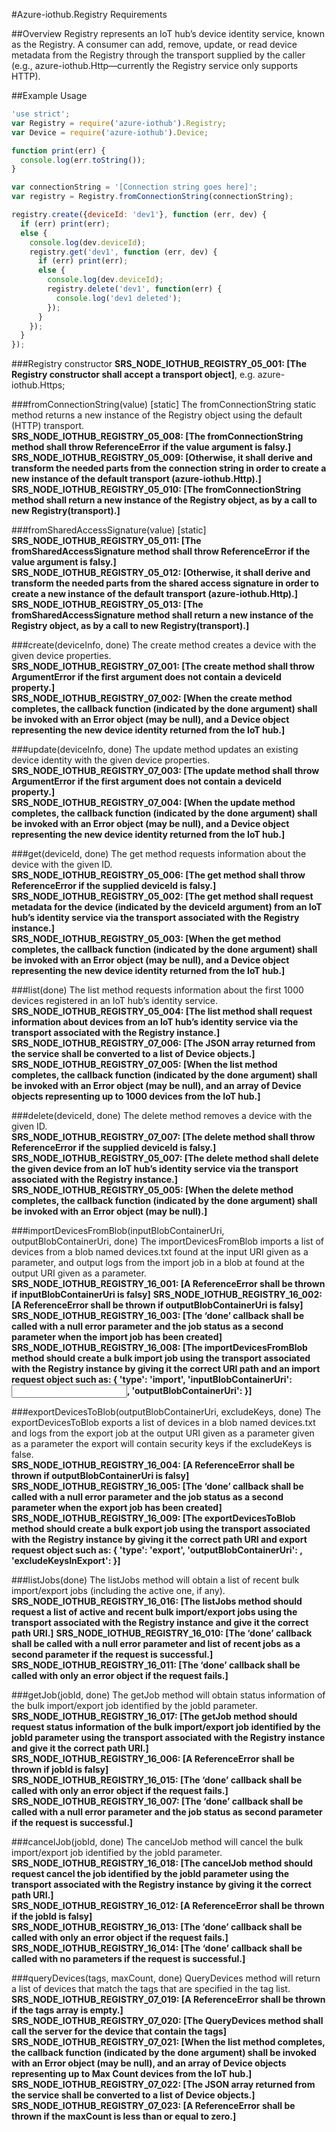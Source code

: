 #Azure-iothub.Registry Requirements

##Overview
Registry represents an IoT hub’s device identity service, known as the Registry.  A consumer can add, remove, update, or read device 
metadata from the Registry through the transport supplied by the caller (e.g., azure-iothub.Http—currently the Registry service only supports HTTP).

##Example Usage
```js
'use strict';
var Registry = require('azure-iothub').Registry;
var Device = require('azure-iothub').Device;

function print(err) {
  console.log(err.toString());
}

var connectionString = '[Connection string goes here]';
var registry = Registry.fromConnectionString(connectionString);

registry.create({deviceId: 'dev1'}, function (err, dev) {
  if (err) print(err);
  else {
    console.log(dev.deviceId);
    registry.get('dev1', function (err, dev) {
      if (err) print(err);
      else {
        console.log(dev.deviceId);
        registry.delete('dev1', function(err) {
          console.log('dev1 deleted');
        });
      }
    });
  }
});
```
###Registry constructor
**SRS_NODE_IOTHUB_REGISTRY_05_001: [**The Registry constructor shall accept a transport object**]**, e.g. azure-iothub.Https;  

###fromConnectionString(value) [static]
The fromConnectionString static method returns a new instance of the Registry object using the default (HTTP) transport.  
**SRS_NODE_IOTHUB_REGISTRY_05_008: [**The fromConnectionString method shall throw ReferenceError if the value argument is falsy.**]**  
**SRS_NODE_IOTHUB_REGISTRY_05_009: [**Otherwise, it shall derive and transform the needed parts from the connection string in order to create a new instance of the default transport (azure-iothub.Http).**]**   
**SRS_NODE_IOTHUB_REGISTRY_05_010: [**The fromConnectionString method shall return a new instance of the Registry object, as by a call to new Registry(transport).**]**   

###fromSharedAccessSignature(value) [static]
**SRS_NODE_IOTHUB_REGISTRY_05_011: [**The fromSharedAccessSignature method shall throw ReferenceError if the value argument is falsy.**]**   
**SRS_NODE_IOTHUB_REGISTRY_05_012: [**Otherwise, it shall derive and transform the needed parts from the shared access signature in order to create a new instance of the default transport (azure-iothub.Http).**]**  
**SRS_NODE_IOTHUB_REGISTRY_05_013: [**The fromSharedAccessSignature method shall return a new instance of the Registry object, as by a call to new Registry(transport).**]** 

###create(deviceInfo, done)
The create method creates a device with the given device properties.  
**SRS_NODE_IOTHUB_REGISTRY_07_001: [**The create method shall throw ArgumentError if the first argument does not contain a deviceId property.**]**  
**SRS_NODE_IOTHUB_REGISTRY_07_002: [**When the create method completes, the callback function (indicated by the done argument) shall be invoked with an Error object (may be null), and a Device object representing the new device identity returned from the IoT hub.**]**  
 
###update(deviceInfo, done)
The update method updates an existing device identity with the given device properties.  
**SRS_NODE_IOTHUB_REGISTRY_07_003: [**The update method shall throw ArgumentError if the first argument does not contain a deviceId property.**]**  
**SRS_NODE_IOTHUB_REGISTRY_07_004: [**When the update method completes, the callback function (indicated by the done argument) shall be invoked with an Error object (may be null), and a Device object representing the new device identity returned from the IoT hub.**]** 

###get(deviceId, done)
The get method requests information about the device with the given ID.  
**SRS_NODE_IOTHUB_REGISTRY_05_006: [**The get method shall throw ReferenceError if the supplied deviceId is falsy.**]**  
**SRS_NODE_IOTHUB_REGISTRY_05_002: [**The get method shall request metadata for the device (indicated by the deviceId argument) from an IoT hub’s identity service via the transport associated with the Registry instance.**]**  
**SRS_NODE_IOTHUB_REGISTRY_05_003: [**When the get method completes, the callback function (indicated by the done argument) shall be invoked with an Error object (may be null), and a Device object representing the new device identity returned from the IoT hub.**]**

###list(done)
The list method requests information about the first 1000 devices registered in an IoT hub’s identity service.  
**SRS_NODE_IOTHUB_REGISTRY_05_004: [**The list method shall request information about devices from an IoT hub’s identity service via the transport associated with the Registry instance.**]**  
**SRS_NODE_IOTHUB_REGISTRY_07_006: [**The JSON array returned from the service shall be converted to a list of Device objects.**]**  
**SRS_NODE_IOTHUB_REGISTRY_07_005: [**When the list method completes, the callback function (indicated by the done argument) shall be invoked with an Error object (may be null), and an array of Device objects representing up to 1000 devices from the IoT hub.**]**  

###delete(deviceId, done)
The delete method removes a device with the given ID.  
**SRS_NODE_IOTHUB_REGISTRY_07_007: [**The delete method shall throw ReferenceError if the supplied deviceId is falsy.**]**  
**SRS_NODE_IOTHUB_REGISTRY_05_007: [**The delete method shall delete the given device from an IoT hub’s identity service via the transport associated with the Registry instance.**]**  
**SRS_NODE_IOTHUB_REGISTRY_05_005: [**When the delete method completes, the callback function (indicated by the done argument) shall be invoked with an Error object (may be null).**]**

###importDevicesFromBlob(inputBlobContainerUri, outputBlobContainerUri, done)
The importDevicesFromBlob imports a list of devices from a blob named devices.txt found at the input URI given as a parameter, and output logs from the import job in a blob at found at the output URI given as a parameter.  
**SRS_NODE_IOTHUB_REGISTRY_16_001: [**A ReferenceError shall be thrown if inputBlobContainerUri is falsy**]** 
**SRS_NODE_IOTHUB_REGISTRY_16_002: [**A ReferenceError shall be thrown if outputBlobContainerUri is falsy**]**  
**SRS_NODE_IOTHUB_REGISTRY_16_003: [**The ‘done’ callback shall be called with a null error parameter and the job status as a second parameter when the import job has been created**]** 
**SRS_NODE_IOTHUB_REGISTRY_16_008: [**The importDevicesFromBlob method should create a bulk import job using the transport associated with the Registry instance by giving it the correct URI path and an import request object such as:
{
	'type': 'import',
	'inputBlobContainerUri': <input container Uri given as parameter>,
	'outputBlobContainerUri': <output container Uri given as parameter>
}**]**  

###exportDevicesToBlob(outputBlobContainerUri, excludeKeys, done)
The exportDevicesToBlob exports a list of devices in a blob named devices.txt and logs from the export job at the output URI given as a parameter given as a parameter the export will contain security keys if the excludeKeys is false.  
**SRS_NODE_IOTHUB_REGISTRY_16_004: [**A ReferenceError shall be thrown if outputBlobContainerUri is falsy**]**  
**SRS_NODE_IOTHUB_REGISTRY_16_005: [**The ‘done’ callback shall be called with a null error parameter and the job status as a second parameter when the export job has been created**]** 
**SRS_NODE_IOTHUB_REGISTRY_16_009: [**The exportDevicesToBlob method should create a bulk export job using the transport associated with the Registry instance by giving it the correct path URI and export request object such as:
{
	'type': 'export',
	'outputBlobContainerUri': <output container Uri given as parameter>,
	'excludeKeysInExport': <excludeKeys Boolean given as parameter>
}**]**  

###listJobs(done)
The listJobs method will obtain a list of recent bulk import/export jobs (including the active one, if any).  
**SRS_NODE_IOTHUB_REGISTRY_16_016: [**The listJobs method should request a list of active and recent bulk import/export jobs using the transport associated with the Registry instance and give it the correct path URI.**]** 
**SRS_NODE_IOTHUB_REGISTRY_16_010: [**The ‘done’ callback shall be called with a null error parameter and list of recent jobs as a second parameter if the request is successful.**]** 
**SRS_NODE_IOTHUB_REGISTRY_16_011: [**The ‘done’ callback shall be called with only an error object if the request fails.**]** 

###getJob(jobId, done)
The getJob method will obtain status information of the bulk import/export job identified by the jobId parameter.  
**SRS_NODE_IOTHUB_REGISTRY_16_017: [**The getJob method should request status information of the bulk import/export job identified by the jobId parameter using the transport associated with the Registry instance and give it the correct path URI.**]**   
**SRS_NODE_IOTHUB_REGISTRY_16_006: [**A ReferenceError shall be thrown if jobId is falsy**]**  
**SRS_NODE_IOTHUB_REGISTRY_16_015: [**The ‘done’ callback shall be called with only an error object if the request fails.**]**  
**SRS_NODE_IOTHUB_REGISTRY_16_007: [**The ‘done’ callback shall be called with a null error parameter and the job status as second parameter if the request is successful.**]**  

###cancelJob(jobId, done)
The cancelJob method will cancel the bulk import/export job identified by the jobId parameter.  
**SRS_NODE_IOTHUB_REGISTRY_16_018: [**The cancelJob method should request cancel the job identified by the jobId parameter using the transport associated with the Registry instance by giving it the correct path URI.**]**  
**SRS_NODE_IOTHUB_REGISTRY_16_012: [**A ReferenceError shall be thrown if the jobId is falsy**]**  
**SRS_NODE_IOTHUB_REGISTRY_16_013: [**The ‘done’ callback shall be called with only an error object if the request fails.**]**  
**SRS_NODE_IOTHUB_REGISTRY_16_014: [**The ‘done’ callback shall be called with no parameters if the request is successful.**]**  

###queryDevices(tags, maxCount, done)
QueryDevices method will return a list of devices that match the tags that are specified in the tag list.  
**SRS_NODE_IOTHUB_REGISTRY_07_019: [**A ReferenceError shall be thrown if the tags array is empty.**]**  
**SRS_NODE_IOTHUB_REGISTRY_07_020: [**The QueryDevices method shall call the server for the device that contain the tags**]**  
**SRS_NODE_IOTHUB_REGISTRY_07_021: [**When the list method completes, the callback function (indicated by the done argument) shall be invoked with an Error object (may be null), and an array of Device objects representing up to Max Count devices from the IoT hub.**]**  
**SRS_NODE_IOTHUB_REGISTRY_07_022: [**The JSON array returned from the service shall be converted to a list of Device objects.**]**
**SRS_NODE_IOTHUB_REGISTRY_07_023: [**A ReferenceError shall be thrown if the maxCount is less than or equal to zero.**]**  